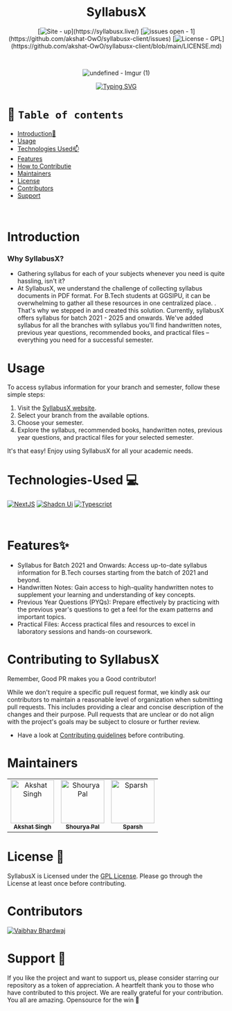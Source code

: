 <div align="center"> 
    
# SyllabusX 
[![Site -  up](https://img.shields.io/badge/site-_up-blue?)](https://syllabusx.live/)
[![issues open -  1](https://img.shields.io/badge/issues_open-_1-green?)](https://github.com/akshat-OwO/syllabusx-client/issues)
[![License - GPL](https://img.shields.io/badge/License-GPL-green?)](https://github.com/akshat-OwO/syllabusx-client/blob/main/LICENSE.md)

<br/>

![undefined - Imgur (1)](https://github.com/vaibhavx42/syllabusx-client/assets/110530263/29f3cd7a-7fb5-4297-85b6-5242d337a1b9)

[![Typing SVG](https://readme-typing-svg.demolab.com?font=Fira+Code&size=22&pause=1000&color=008080&width=435&lines=Simplifying+your+Academic+hustle)](https://git.io/typing-svg)

</div>

# 🧭 `Table of contents`

-   [Introduction🚀](#Introduction)
-   [Usage](#Usage)
-   [Technologies Used📫](#-Technologies-Used)
-   [Features](#Features)
-   [How to Contributie](#Contributing-to-SyllabusX)
-   [Maintainers](#Maintainers)
-   [License](#License)
-   [Contributors](#Contributors)
-   [Support](#Support)

<br>

# Introduction

### Why SyllabusX?

-   Gathering syllabus for each of your subjects whenever you need is quite hassling, isn't it?
-   At SyllabusX, we understand the challenge of collecting syllabus documents in PDF format. For B.Tech students at GGSIPU, it can be overwhelming to gather all these resources in one centralized place. . That's why we stepped in and created this solution. Currently, syllabusX offers syllabus for batch 2021 - 2025 and onwards. We've added syllabus for all the branches with syllabus you'll find handwritten notes, previous year questions, recommended books, and practical files – everything you need for a successful semester.

# Usage

To access syllabus information for your branch and semester, follow these simple steps:

1. Visit the [SyllabusX website](https://syllabusx.live/).
2. Select your branch from the available options.
3. Choose your semester.
4. Explore the syllabus, recommended books, handwritten notes, previous year questions, and practical files for your selected semester.

It's that easy! Enjoy using SyllabusX for all your academic needs.

# Technologies-Used 💻

[![NextJS](https://img.shields.io/badge/NextJS-blue?style=for-the-badge)](https://nextjs.org/docs)
[![Shadcn Ui](https://img.shields.io/badge/Shadcn_Ui-purple?style=for-the-badge)](https://ui.shadcn.com/)
[![Typescript](https://img.shields.io/badge/Typescript-2ea44f?style=for-the-badge)](https://www.typescriptlang.org/docs/)

</br>

# Features✨

-   Syllabus for Batch 2021 and Onwards: Access up-to-date syllabus information for B.Tech courses starting from the batch of 2021 and beyond.
-   Handwritten Notes: Gain access to high-quality handwritten notes to supplement your learning and understanding of key concepts.
-   Previous Year Questions (PYQs): Prepare effectively by practicing with the previous year's questions to get a feel for the exam patterns and important topics.
-   Practical Files: Access practical files and resources to excel in laboratory sessions and hands-on coursework.

# Contributing to SyllabusX

Remember, Good PR makes you a Good contributor!

While we don't require a specific pull request format, we kindly ask our contributors to maintain a reasonable level of organization when submitting pull requests. This includes providing a clear and concise description of the changes and their purpose. Pull requests that are unclear or do not align with the project's goals may be subject to closure or further review.

-   Have a look at [Contributing guidelines](/.github/Contributing.md) before contributing.

# Maintainers

<table>
 <tbody>
        <tr>
            <td align="center">
                <a href="https://github.com/akshat-OwO">
                    <img src="https://avatars.githubusercontent.com/u/95408545?v=4" width="100px;" alt="Akshat Singh"/>
                    <br />
                    <sub><b>Akshat Singh</b></sub>
                </a>
            </td>
            <td align="center">
                <a href="https://github.com/ShouryaPal">
                    <img src="https://avatars.githubusercontent.com/u/104789024?v=4" width="100px;" alt="Shourya Pal"/>
                    <br />
                    <sub><b>Shourya Pal</b></sub>
                </a>
            </td>
            <td align="center">
                <a href="https://github.com/yom4n">
                    <img src="https://avatars.githubusercontent.com/u/27628105?v=4" width="100px;" alt="Sparsh"/>
                    <br />
                    <sub><b>Sparsh</b></sub>
                </a>
            </td>
</table>

# License 👮

SyllabusX is Licensed under the <a href="./LICENSE.md">GPL License</a>. Please go through the License at least once before contributing.

# Contributors

[![Vaibhav Bhardwaj](https://avatars.githubusercontent.com/u/110530263?s=64)](https://github.com/vaibhavx42)

# Support 🙏

If you like the project and want to support us, please consider starring our repository as a token of appreciation. A heartfelt thank you to those who have contributed to this project. We are really grateful for your contribution. You all are amazing. Opensource for the win 🚀
